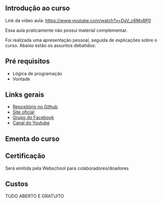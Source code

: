 ## Introdução ao curso

Link da vídeo aula: https://www.youtube.com/watch?v=DsV_c6Mv8P0

Essa aula praticamente não possui material complementar. 

Foi realizada uma apresentação pessoal, seguida de explicações sobre o curso. Abaixo estão os assuntos debatidos:

## Pré requisitos

- Lógica de programação
- Vontade 

## Links gerais

- [Repositório no Github](https://github.com/Webschool-io/Curso-PHP-Completo/) 
- [Site oficial](http://www.phpcompleto.com.br/) 
- [Grupo do Facebook](https://www.facebook.com/groups/704478526318727/)
- [Canal do Youtube](https://www.youtube.com/c/WebschoolPHP)

## Ementa do curso

## Certificação

Será emitida pela Webschool para colaboradores/doadores

## Custos

TUDO ABERTO E GRATUITO


